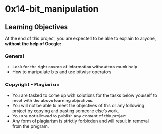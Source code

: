# 0x14-bit\_manipulation

## Learning Objectives
At the end of this project, you are expected to be able to explain to anyone, **without the help of Google:**

### General
* Look for the right source of information without too much help
* How to manipulate bits and use bitwise operators
### Copyright - Plagiarism
* You are tasked to come up with solutions for the tasks below yourself to meet with the above learning objectives.
* You will not be able to meet the objectives of this or any following project by copying and pasting someone else’s work.
* You are not allowed to publish any content of this project.
* Any form of plagiarism is strictly forbidden and will result in removal from the program.
